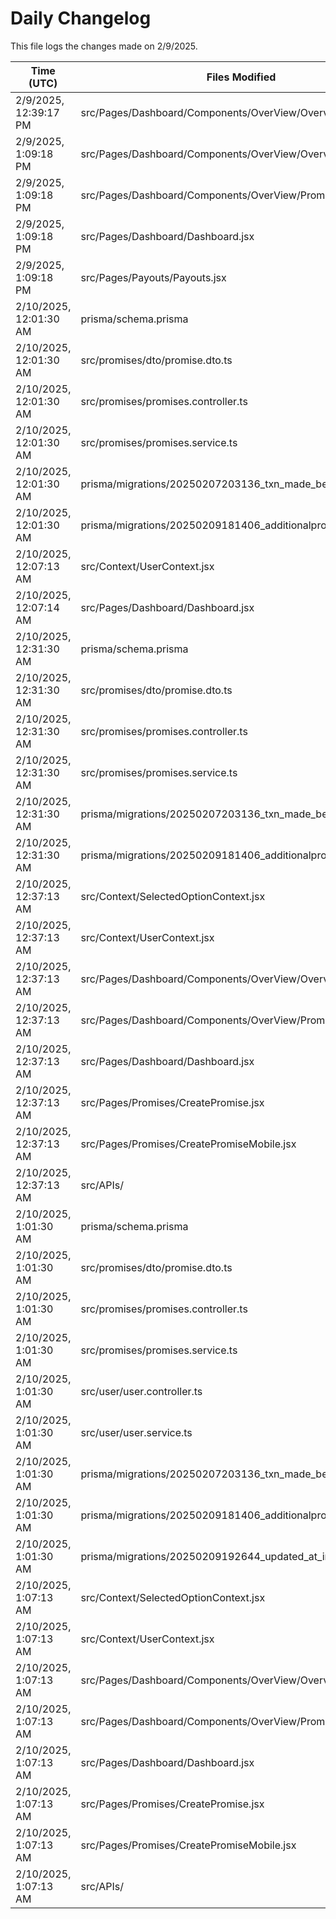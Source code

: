 # Daily Changelog

This file logs the changes made on 2/9/2025.

| Time (UTC)             | Files Modified                    | Changes (Addition/Deletion) |
|------------------------|-----------------------------------|-----------------------------|
| 2/9/2025, 12:39:17 PM | src/Pages/Dashboard/Components/OverView/Overview.jsx | 140 Additions & 52 Deletions |
| 2/9/2025, 1:09:18 PM | src/Pages/Dashboard/Components/OverView/Overview.jsx | 233 Additions & 129 Deletions|
| 2/9/2025, 1:09:18 PM | src/Pages/Dashboard/Components/OverView/PromiseTable.jsx | 87 Additions & 54 Deletions|
| 2/9/2025, 1:09:18 PM | src/Pages/Dashboard/Dashboard.jsx | 2 Additions & 2 Deletions|
| 2/9/2025, 1:09:18 PM | src/Pages/Payouts/Payouts.jsx | 18 Additions & 4 Deletions|
| 2/10/2025, 12:01:30 AM | prisma/schema.prisma | 28 Additions & 34 Deletions|
| 2/10/2025, 12:01:30 AM | src/promises/dto/promise.dto.ts | 14 Additions & 1 Deletions|
| 2/10/2025, 12:01:30 AM | src/promises/promises.controller.ts | 8 Additions & 1 Deletions|
| 2/10/2025, 12:01:30 AM | src/promises/promises.service.ts | 55 Additions & 21 Deletions|
| 2/10/2025, 12:01:30 AM | prisma/migrations/20250207203136_txn_made_before_promise/ | 0 Additions & 0 Deletions|
| 2/10/2025, 12:01:30 AM | prisma/migrations/20250209181406_additionalpropertyinpromise/ | 0 Additions & 0 Deletions|
| 2/10/2025, 12:07:13 AM | src/Context/UserContext.jsx | 2 Additions & 2 Deletions|
| 2/10/2025, 12:07:14 AM | src/Pages/Dashboard/Dashboard.jsx | 7 Additions & 1 Deletions|
| 2/10/2025, 12:31:30 AM | prisma/schema.prisma | 28 Additions & 34 Deletions|
| 2/10/2025, 12:31:30 AM | src/promises/dto/promise.dto.ts | 14 Additions & 1 Deletions|
| 2/10/2025, 12:31:30 AM | src/promises/promises.controller.ts | 8 Additions & 1 Deletions|
| 2/10/2025, 12:31:30 AM | src/promises/promises.service.ts | 55 Additions & 21 Deletions|
| 2/10/2025, 12:31:30 AM | prisma/migrations/20250207203136_txn_made_before_promise/ | 0 Additions & 0 Deletions|
| 2/10/2025, 12:31:30 AM | prisma/migrations/20250209181406_additionalpropertyinpromise/ | 0 Additions & 0 Deletions|
| 2/10/2025, 12:37:13 AM | src/Context/SelectedOptionContext.jsx | 6 Additions & 0 Deletions|
| 2/10/2025, 12:37:13 AM | src/Context/UserContext.jsx | 2 Additions & 2 Deletions|
| 2/10/2025, 12:37:13 AM | src/Pages/Dashboard/Components/OverView/Overview.jsx | 5 Additions & 3 Deletions|
| 2/10/2025, 12:37:13 AM | src/Pages/Dashboard/Components/OverView/PromiseTable.jsx | 31 Additions & 28 Deletions|
| 2/10/2025, 12:37:13 AM | src/Pages/Dashboard/Dashboard.jsx | 16 Additions & 1 Deletions|
| 2/10/2025, 12:37:13 AM | src/Pages/Promises/CreatePromise.jsx | 1 Additions & 1 Deletions|
| 2/10/2025, 12:37:13 AM | src/Pages/Promises/CreatePromiseMobile.jsx | 1 Additions & 1 Deletions|
| 2/10/2025, 12:37:13 AM | src/APIs/ | 0 Additions & 0 Deletions|
| 2/10/2025, 1:01:30 AM | prisma/schema.prisma | 29 Additions & 37 Deletions|
| 2/10/2025, 1:01:30 AM | src/promises/dto/promise.dto.ts | 14 Additions & 1 Deletions|
| 2/10/2025, 1:01:30 AM | src/promises/promises.controller.ts | 8 Additions & 1 Deletions|
| 2/10/2025, 1:01:30 AM | src/promises/promises.service.ts | 55 Additions & 21 Deletions|
| 2/10/2025, 1:01:30 AM | src/user/user.controller.ts | 4 Additions & 0 Deletions|
| 2/10/2025, 1:01:30 AM | src/user/user.service.ts | 72 Additions & 3 Deletions|
| 2/10/2025, 1:01:30 AM | prisma/migrations/20250207203136_txn_made_before_promise/ | 0 Additions & 0 Deletions|
| 2/10/2025, 1:01:30 AM | prisma/migrations/20250209181406_additionalpropertyinpromise/ | 0 Additions & 0 Deletions|
| 2/10/2025, 1:01:30 AM | prisma/migrations/20250209192644_updated_at_in_promises/ | 0 Additions & 0 Deletions|
| 2/10/2025, 1:07:13 AM | src/Context/SelectedOptionContext.jsx | 10 Additions & 0 Deletions|
| 2/10/2025, 1:07:13 AM | src/Context/UserContext.jsx | 2 Additions & 2 Deletions|
| 2/10/2025, 1:07:13 AM | src/Pages/Dashboard/Components/OverView/Overview.jsx | 5 Additions & 3 Deletions|
| 2/10/2025, 1:07:13 AM | src/Pages/Dashboard/Components/OverView/PromiseTable.jsx | 31 Additions & 28 Deletions|
| 2/10/2025, 1:07:13 AM | src/Pages/Dashboard/Dashboard.jsx | 17 Additions & 1 Deletions|
| 2/10/2025, 1:07:13 AM | src/Pages/Promises/CreatePromise.jsx | 6 Additions & 12 Deletions|
| 2/10/2025, 1:07:13 AM | src/Pages/Promises/CreatePromiseMobile.jsx | 1 Additions & 1 Deletions|
| 2/10/2025, 1:07:13 AM | src/APIs/ | 0 Additions & 0 Deletions|
